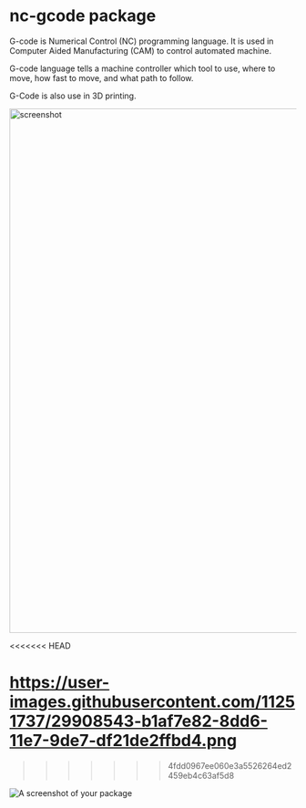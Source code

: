 # nc-gcode package

G-code is Numerical Control (NC) programming language. It is used in
Computer Aided Manufacturing (CAM) to control automated machine.

G-code language tells a machine controller which tool to use, where to move, how fast to move, and what path to follow.

 G-Code is also use in 3D printing.
 
 <img width="921" alt="screenshot" src="https://user-images.githubusercontent.com/11251737/29908543-b1af7e82-8dd6-11e7-9de7-df21de2ffbd4.png">

<<<<<<< HEAD

https://user-images.githubusercontent.com/11251737/29908543-b1af7e82-8dd6-11e7-9de7-df21de2ffbd4.png
=======
>>>>>>> 4fdd0967ee060e3a5526264ed2459eb4c63af5d8

![A screenshot of your package](https://f.cloud.github.com/assets/69169/2290250/c35d867a-a017-11e3-86be-cd7c5bf3ff9b.gif)
